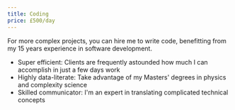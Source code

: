 ```yaml
---
title: Coding
price: £500/day
---
```


For more complex projects, you can hire me to write code, benefitting from my 15 years experience in software development.

* Super efficient: Clients are frequently astounded how much I can accomplish in just a few days work
* Highly data-literate: Take advantage of my Masters' degrees in physics and complexity science
* Skilled communicator: I'm an expert in translating complicated technical concepts

